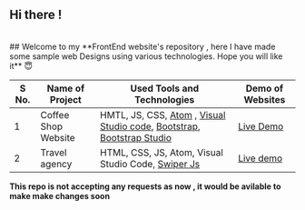 ## Hi there ! 
<br> 
## Welcome to my **FrontEnd website's repository , here I have made some sample web Designs using various technologies. Hope you will like it** 😇
<br>

| S No.  | Name of Project     | Used Tools and Technologies                                          | Demo of Websites |
|--------|---------------------|----------------------------------------------------------------------|------------------|
| 1      | Coffee Shop Website | HMTL, JS, CSS, [Atom](https://atom.io) , [Visual Studio code](https://code.visualstudio.com), [Bootstrap](https://getbootstrap.com),  [Bootstrap Studio](https://bootstrapstudio.io) | [Live Demo](https://cooffee-shop.netlify.app)        |
| 2      | Travel agency       | HTML, CSS, JS, Atom, Visual Studio Code,  [Swiper Js](https://swiperjs.com)              | [Live demo]()       |

**This repo is not accepting any  requests as now , it would be avilable to make make changes soon**
